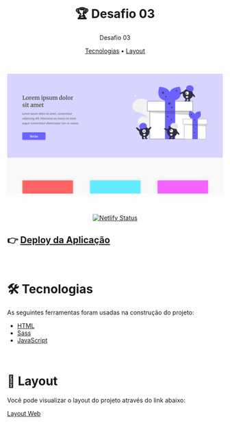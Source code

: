 <h1 align="center"> 🏆 Desafio 03</h1>

<p align="center">  Desafio 03 </p>
<p align="center">
 <a href="#tecnologias">Tecnologias</a> • 
 <a href="#layout">Layout</a> 
</p>
</br>
<p align="center">
  <img alt="Project" src=".github/desafio3.svg">
</p>

</br>

<div align="center">

[![Netlify Status](https://api.netlify.com/api/v1/badges/ee47b708-a20e-4037-97cf-6abac691c3cf/deploy-status)](https://app.netlify.com/sites/mystifying-kalam-a6e391/deploys)

</div>

## 👉 [Deploy da Aplicação](https://homepage-desafio03.netlify.app/)

</br>

<div id="tecnologias">

# 🛠 Tecnologias

As seguintes ferramentas foram usadas na construção do projeto:

- [HTML](https://developer.mozilla.org/pt-BR/docs/Web/HTML)
- [Sass](https://sass-lang.com/)
- [JavaScript](https://developer.mozilla.org/pt-BR/docs/Web/JavaScript)
</div>

</br>
<div id="layout">

# 🔖 Layout

Você pode visualizar o layout do projeto através do link abaixo:

<a href="https://www.figma.com/file/Yb9IBH56g7T1hdIyZ3BMNO/Desafios---Codel%C3%A2ndia?node-id=3725%3A2">Layout Web</a>

</div>
